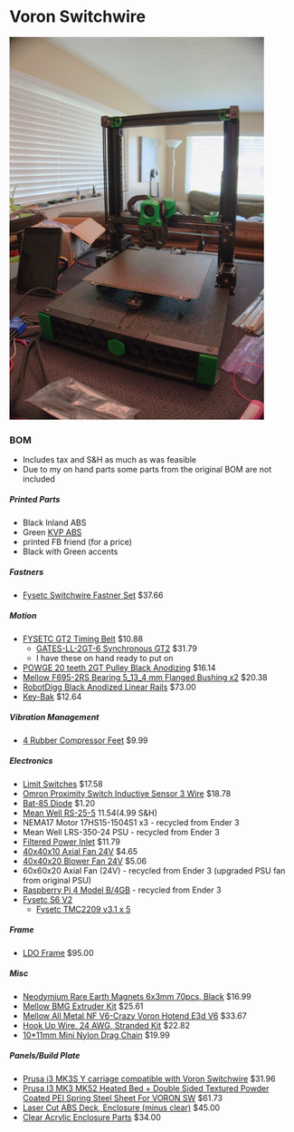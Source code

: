# Voron Switchwire

<!-- ![Switchwire](./images/SWbedOn.jpg)  -->

<img src="./images/SWbedOn.png" width="450">

### BOM

-   Includes tax and S&H as much as was feasible
-   Due to my on hand parts some parts from the original BOM are not included

##### Printed Parts

-   Black Inland ABS
-   Green [KVP ABS](https://www.villageplastics.com/product/abs/)
-   printed FB friend (for a price)    
-   Black with Green accents

##### Fastners

-   [Fysetc Switchwire Fastner Set](https://www.aliexpress.com/item/1005002965204693.html) $37.66

##### Motion

-   [FYSETC GT2 Timing Belt](https://www.amazon.com/gp/product/B07BRKZGMS) $10.88
    -   [GATES-LL-2GT-6 Synchronous GT2](https://www.aliexpress.com/item/4001230715938.html) $31.79
    -   I have these on hand ready to put on
-   [POWGE 20 teeth 2GT Pulley Black Anodizing](https://www.aliexpress.com/item/4000454459268.html) $16.14
-   [Mellow F695-2RS Bearing 5_13_4 mm Flanged Bushing x2](https://www.aliexpress.com/item/1005001315513956.html) $20.38
-   [RobotDigg Black Anodized Linear Rails](https://www.robotdigg.com/product/1314/Black-anodized-linear-rail-7,-9,-12-and-15) $73.00
-   [Key-Bak](https://www.amazon.com/gp/product/B0088MQA10) $12.64

##### Vibration Management

-   [4 Rubber Compressor Feet](https://www.amazon.com/uxcell-47mmx18mm-Compressor-Replacement-Black/dp/B0711Y6T56) $9.99

##### Electronics

-   [Limit Switches](https://www.digikey.com/en/products/detail/omron-electronics-inc-emc-div/D2F-5L/8593137) $17.58
-   [Omron Proximity Switch Inductive Sensor 3 Wire](https://www.aliexpress.com/item/32442790824.html) $18.78
-   [Bat-85 Diode](https://www.digikey.com/en/products/detail/BAT85S-TR/BAT85SCT-ND/3104371) $1.20
-   [Mean Well RS-25-5](https://www.digikey.com/en/products/detail/RS-25-5/1866-4145-ND/7706180) $11.54 ($4.99 S&H)
-   NEMA17 Motor 17HS15-1504S1 x3 - recycled from Ender 3
-   Mean Well LRS-350-24 PSU - recycled from Ender 3
-   [Filtered Power Inlet](https://www.amazon.com/gp/product/B081VD1NNT) $11.79
-   [40x40x10 Axial Fan 24V](https://www.aliexpress.com/item/32815685199.html) $4.65
-   [40x40x20 Blower Fan 24V](https://www.aliexpress.com/item/4001246935816.html) $5.06
-   60x60x20 Axial Fan (24V) - recycled from Ender 3 (upgraded PSU fan from original PSU)
-   [Raspberry Pi 4 Model B/4GB](https://www.pishop.us/product/raspberry-pi-4-model-b-4gb/) - recycled from Ender 3
-   [Fysetc S6 V2](https://www.aliexpress.com/item/4000345369228.html)
    -   [Fysetc TMC2209 v3.1 x 5](https://www.aliexpress.com/item/33025556705.html)

##### Frame

-   [LDO Frame](https://www.printedsolid.com/products/ldo-voron-switchwire-frame-kit) $95.00

##### Misc

-   [Neodymium Rare Earth Magnets 6x3mm 70pcs, Black](https://www.amazon.com/gp/product/B00HA2LM30) $16.99
-   [Mellow BMG Extruder Kit](https://www.aliexpress.com/item/1005002254569027.html) $25.61
-   [Mellow All Metal NF V6-Crazy Voron Hotend E3d V6](https://www.aliexpress.com/item/4001230851527.html) $33.67
-   [ Hook Up Wire, 24 AWG, Stranded Kit](https://www.remingtonindustries.com/hook-up-wire/custom-hook-up-wire-24-awg-stranded-kit-25-length-each-choose-6-colors/) $22.82
-   [10\*11mm Mini Nylon Drag Chain](https://www.aliexpress.com/item/33000014666.html) $19.99

##### Panels/Build Plate

-   [Prusa i3 MK3S Y carriage compatible with Voron Switchwire](https://www.aliexpress.com/item/4000046376872.html) $31.96
-   [Prusa I3 MK3 MK52 Heated Bed + Double Sided Textured Powder Coated PEI Spring Steel Sheet For VORON SW](https://www.aliexpress.com/item/4000016762364.html) $61.73
-   [Laser Cut ABS Deck, Enclosure (minus clear)](https://mnlasercutting.com/shop/voron-switchwire) $45.00
-   [Clear Acrylic Enclosure Parts](https://www.printedsolid.com/products/voron-switchwire-panel-set-made-from-aluminum-composite-material) $34.00
